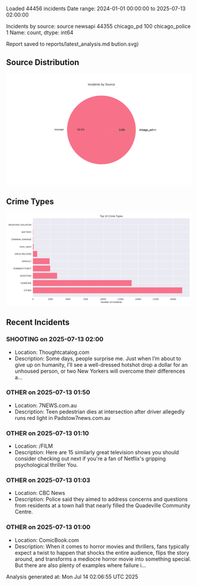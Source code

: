 
Loaded 44456 incidents
Date range: 2024-01-01 00:00:00 to 2025-07-13 02:00:00

Incidents by source:
source
newsapi           44355
chicago_pd          100
chicago_police        1
Name: count, dtype: int64

Report saved to reports/latest_analysis.md
bution.svg)

## Source Distribution
![Source Distribution](images/source_distribution.svg)

## Crime Types
![Crime Types](images/crime_types.svg)

## Recent Incidents

### SHOOTING on 2025-07-13 02:00
- Location: Thoughtcatalog.com
- Description: Some days, people surprise me. Just when I’m about to give up on humanity, I’ll see a well-dressed hotshot drop a dollar for an unhoused person, or two New Yorkers will overcome their differences a…


### OTHER on 2025-07-13 01:50
- Location: 7NEWS.com.au
- Description: Teen pedestrian dies at intersection after driver allegedly runs red light in Padstow7news.com.au


### OTHER on 2025-07-13 01:10
- Location: /FILM
- Description: Here are 15 similarly great television shows you should consider checking out next if you're a fan of Netflix's gripping psychological thriller You.


### OTHER on 2025-07-13 01:03
- Location: CBC News
- Description: Police said they aimed to address concerns and questions from residents at a town hall that nearly filled the Quadeville Community Centre.


### OTHER on 2025-07-13 01:00
- Location: ComicBook.com
- Description: When it comes to horror movies and thrillers, fans typically expect a twist to happen that shocks the entire audience, flips the story around, and transforms a mediocre horror movie into something special. But there are also plenty of examples where failure i…

Analysis generated at: Mon Jul 14 02:06:55 UTC 2025
